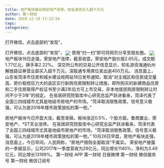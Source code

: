 ```yaml
---
title: 地产板块躁动荣安地产涨停，知名游资买入超千万元
author: 第一财经
date: 2018-12-19 17:12:54
tags: 
categories: 
---
```

打开微信，点击底部的“发现”，
<!-- more -->
打开微信，点击底部的“发现”，
<img align="center" border="0" src="https://imgcdn.yicai.com/uppics/images/2018/12/b1267c9253d52aff54c5845f2b91ecec.jpg" />
使用“扫一扫”即可将网页分享至朋友圈。
<img align="center" border="0" src="https://imgcdn.yicai.com/uppics/images/2018/12/b833a19628d7449a8ac217bfb039000a.jpg" />
地产板块19日走强，荣安地产涨停，截至收盘，荣安地产股价报2.65元，成交额1.77亿元，换手率2.22%。
深交所公布的交易公开信息显示，知名游资海通杭州解放路证券营业部买入超千万元，深股通专用席位卖出逾400万元。
消息面上，山东省菏泽市住房和城乡建设局网站18日发布通知，取消“对主城区和住房成交量高、房价稳控压力大的县区实行新购住房限制转让措施，即所购买的新建商品住房和二手住房取得产权证书至少满2年后方可上市交易，非本地居民购房限制转让时间不少于3年”的规定。
在易居研究院智库中心研究总监严跃进看来，菏泽代表了全国三四线城市尤其是地级市房地产的市场。“菏泽取消限售政策，信号意义极强，可认为是2018年楼市政策放松的第一枪。”
 
 
房地产板块今日开盘大涨，截至发稿，板块涨近0.5%，个股方面，鲁商置业、荣安地产、*ST天业涨停。
在易居研究院智库中心研究总监严跃进看来，菏泽代表了全国三四线城市尤其是地级市房地产的市场。“菏泽取消限售政策，信号意义极强，可认为是2018年楼市政策放松的第一枪。”
10月26日早盘，房地产板块走强，消息面上，今日早间，人民网称，“房地产限购全面取消”不属实。
荣安地产披露的一季报显示，公司2017年一季度营收为29亿元，同比增长1140%，净利为3.49亿元，同比增长13199%。
第一财经
APP
第一财经
日报微博
第一财经
微信服务号
第一财经
微信订阅号
